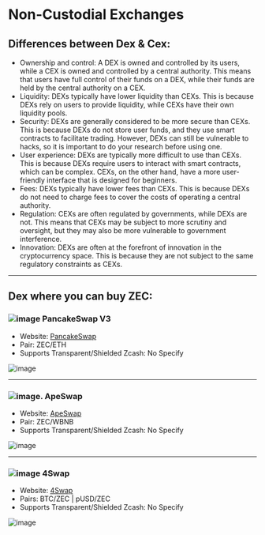 # Non-Custodial Exchanges

## Differences between Dex & Cex: 

* Ownership and control: A DEX is owned and controlled by its users, while a CEX is owned and controlled by a central authority. This means that users have full control of their funds on a DEX, while their funds are held by the central authority on a CEX.
* Liquidity: DEXs typically have lower liquidity than CEXs. This is because DEXs rely on users to provide liquidity, while CEXs have their own liquidity pools.
* Security: DEXs are generally considered to be more secure than CEXs. This is because DEXs do not store user funds, and they use smart contracts to facilitate trading. However, DEXs can still be vulnerable to hacks, so it is important to do your research before using one.
* User experience: DEXs are typically more difficult to use than CEXs. This is because DEXs require users to interact with smart contracts, which can be complex. CEXs, on the other hand, have a more user-friendly interface that is designed for beginners.
* Fees: DEXs typically have lower fees than CEXs. This is because DEXs do not need to charge fees to cover the costs of operating a central authority.
* Regulation: CEXs are often regulated by governments, while DEXs are not. This means that CEXs may be subject to more scrutiny and oversight, but they may also be more vulnerable to government interference.
* Innovation: DEXs are often at the forefront of innovation in the cryptocurrency space. This is because they are not subject to the same regulatory constraints as CEXs.

---

## Dex where you can buy ZEC: 

### ![image](https://github.com/ManyRios/zechub/assets/34518489/3ef31e59-7e74-46da-93f4-fc70ae169a10) PancakeSwap V3 


 * Website: [PancakeSwap](https://pancakeswap.finance/)  
 * Pair: ZEC/ETH
 * Supports Transparent/Shielded Zcash: No Specify

![image](https://github.com/ManyRios/zechub/assets/34518489/0f9323c3-2fdf-4af4-b38b-a478946159c3)

--- 

### ![image](https://github.com/ManyRios/zechub/assets/34518489/2afb423e-1699-4021-b14b-c595a024f2d0). ApeSwap 

* Website: [ApeSwap](https://apeswap.finance/swap)
* Pair: ZEC/WBNB
* Supports Transparent/Shielded Zcash: No Specify

![image](https://github.com/ManyRios/zechub/assets/34518489/af9a73d7-5ec0-43f3-8dde-60ddb3abbe2a)

--- 

### ![image](https://github.com/ManyRios/zechub/assets/34518489/5754fd39-c976-45ce-a168-42dfa00ad9a6) 4Swap

* Website: [4Swap](https://app.4swap.org/#/swap?input=c6d0c728-2624-429b-8e0d-d9d19b6592fa&output=c996abc9-d94e-4494-b1cf-2a3fd3ac5714)
* Pairs: BTC/ZEC | pUSD/ZEC
* Supports Transparent/Shielded Zcash: No Specify

![image](https://github.com/ManyRios/zechub/assets/34518489/a5b57bd1-38f8-481e-9e67-7d7004466bfb)

